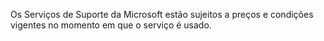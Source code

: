 Os Serviços de Suporte da Microsoft estão sujeitos a preços e condições vigentes no momento em que o serviço é usado.